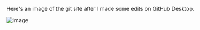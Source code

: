 Here's an image of the git site after I made some edits on GitHub Desktop.

![Image](https://github.com/rafegers0n/cse15l-lab-reports/blob/main/Website%20After%20Push.PNG)
